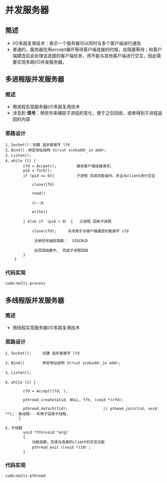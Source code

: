 # **并发服务器**

## **简述**

- I/O多路复用技术：表示一个服务器可以同时与多个客户端进行通信
- 普通的，服务器在用accept循环等待客户端连接的时候，会阻塞等待；和客户端建连后会处理该连接的客户端任务，而不能与其他客户端进行交互，因此需要实现多路I/O并发服务器。

## **多进程版并发服务器**

### **简述**

- 用进程实现服务器I/O多路复用技术
- 涉及到 **信号**：用信号来捕捉子进程的变化，便于之后回收，或者得到子进程返回的内容

### **思路设计**

```
1、Socket()：创建 监听套接字 lfd
2、Bind()：绑定地址结构 Strcut scokaddr_in addr;
3、Listen();	
4、while (1) {
		cfd = Accpet();			接收客户端连接请求。
		pid = fork();
		if (pid == 0){			子进程 完成功能操作，并且与client进行交互
		
            close(lfd)

            read()

            小--大

            write()	

		} else if （pid > 0） {	父进程 回收子进程

			close(cfd);		关闭用于与客户端通信的套接字 cfd

             注册信号捕捉函数：	SIGCHLD

             在回调函数中， 完成子进程回收
		}
	}
```

### **代码实现**

```c
code/multi-process
```





## **多线程版并发服务器**

### **简述**

- 用线程实现服务器I/O多路复用技术

### **思路设计**

```
1、Socket();		创建 监听套接字 lfd

2、Bind()		绑定地址结构 Strcut scokaddr_in addr;

3、Listen();		

4、while (1) {		

		cfd = Accept(lfd, );

		pthread_create(&tid, NULL, tfn, (void *)cfd);

		pthread_detach(tid);  				// pthead_join(tid, void **);  新线程---专用于回收子线程。
	  }

5、子线程
		void *tfn(void *arg) 
		{
			功能函数，完成与连接的client的交互功能
			pthread_exit（(void *)10）;	
		}
```

### **代码实现**

```c
code/multi-pthread
```





